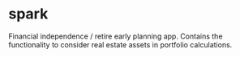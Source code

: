 # spark
Financial independence / retire early planning app. Contains the functionality to consider real estate assets in portfolio calculations. 
